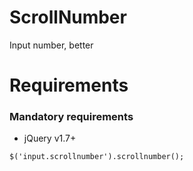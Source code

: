 # ScrollNumber
Input number, better

# Requirements
### Mandatory requirements
- jQuery v1.7+

```
$('input.scrollnumber').scrollnumber();
```
